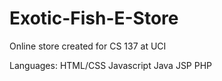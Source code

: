 # Exotic-Fish-E-Store
Online store created for CS 137 at UCI

Languages:
  HTML/CSS
  Javascript
  Java
  JSP
  PHP

